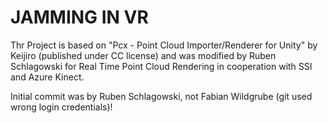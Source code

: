 JAMMING IN VR
=============================================
Thr Project is based on "Pcx - Point Cloud Importer/Renderer for Unity" by Keijiro (published under CC license) and was modified by Ruben Schlagowski for Real Time Point Cloud Rendering in cooperation with SSI and Azure Kinect.

Initial commit was by Ruben Schlagowski, not Fabian Wildgrube (git used wrong login credentials)!


